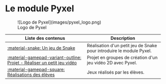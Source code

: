# Le module Pyxel

<figure markdown>
  ![Logo de Pyxel](images/pyxel_logo.png)
  <figcaption>Logo de Pyxel</figcaption>
</figure>

| Liste des contenus                           | Description                         |
| -------------------------------------------- | ----------------------------------- |
| [:material-snake: Un jeu de Snake](snake.md) | Réalisation d'un petit jeu de Snake pour introduire le module Pyxel. |
| [:material-gamepad-variant-outline: Projet - Réaliser un petit jeu vidéo](projetjv.md) | Projet en groupes de création d'un jeu vidéo 2D avec Pyxel. |
| [:material-gamepad-square: Réalisations des élèves](realisations.md) | Jeux réalisés par les élèves. |